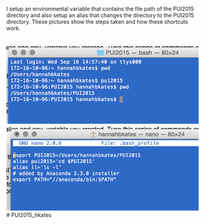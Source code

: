 I setup an environmental variable that contains the file path of the PUI2015 directory and also setup an alias that changes the directory to the PUI2015 directory. These pictures show the steps taken and how these shortcuts work.
# 
![Alt text](pwd_proof.png)
![Alt text](bash.png)# PUI2015_hkates
